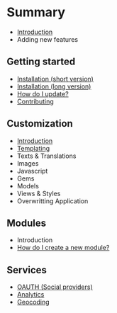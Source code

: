 # Summary

* [Introduction](README.md)
* Adding new features

## Getting started

* [Installation \(short version\) ](how-do-i-install-decidim/installation-short-version.md)
* [Installation \(long version\) ](how-do-i-install-decidim.md)
* [How do I update?](how-do-i-install-decidim/how-do-i-update.md)
* [Contributing](how-do-i-install-decidim/contributing.md)

## Customization

* [Introduction](customization/introduction.md)
* [Templating](customization/templating.md)
* Texts & Translations
* Images
* Javascript
* Gems
* Models
* Views & Styles
* Overwritting Application

## Modules

* Introduction 
* [How do I create a new module? ](modules/how-do-i-create-a-new-module.md)

## Services

* [OAUTH \(Social providers\)](services/oauth-social-providers.md)
* [Analytics](services/analytics.md)
* [Geocoding](services/geocoding.md)

